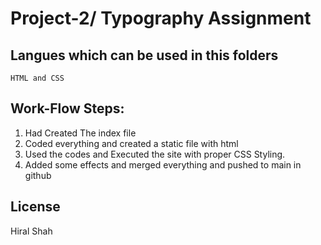 # Project-2/ Typography Assignment



## Langues which can be used in this folders
	HTML and CSS

## Work-Flow Steps:

1. Had Created The index file
2. Coded everything and created a static file with html
3. Used the codes and Executed the site with proper CSS Styling.
4. Added some effects and merged everything and pushed to main in github

## License
Hiral Shah